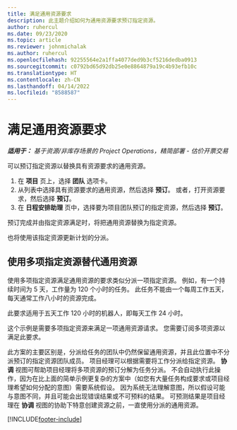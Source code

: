 ```yaml
---
title: 满足通用资源要求
description: 此主题介绍如何为通用资源要求预订指定资源。
author: ruhercul
ms.date: 09/23/2020
ms.topic: article
ms.reviewer: johnmichalak
ms.author: ruhercul
ms.openlocfilehash: 92255564e2a1ffa4077ded9b3cf5216dedba0913
ms.sourcegitcommit: c0792bd65d92db25e0e8864879a19c4b93efb10c
ms.translationtype: HT
ms.contentlocale: zh-CN
ms.lasthandoff: 04/14/2022
ms.locfileid: "8588587"
---
```

# <a name="generic-resource-requirement-fulfillment"></a>满足通用资源要求

_**适用于：** 基于资源/非库存场景的 Project Operations，精简部署 - 估价开票交易_

可以预订指定资源以替换具有资源要求的通用资源。

1. 在 **项目** 页上，选择 **团队** 选项卡。
2. 从列表中选择具有资源要求的通用资源，然后选择 **预订**。 或者，打开资源要求，然后选择 **预订**。
3. 在 **日程安排助理** 页中，选择要为项目团队预订的指定资源，然后选择 **预订**。

预订完成并由指定资源满足时，将把通用资源替换为指定资源。

也将使用该指定资源更新计划的分派。

## <a name="fulfill-a-generic-resource-with-multiple-named-resources"></a>使用多项指定资源替代通用资源
使用多项指定资源满足通用资源的要求类似分派一项指定资源。 例如，有一个持续时间为 5 天，工作量为 120 个小时的任务。 此任务不能由一个每周工作五天，每天通常工作八小时的资源完成。 

此要求适用于五天工作 120 小时的机器人，即每天工作 24 小时。

这个示例是需要多项指定资源来满足一项通用资源请求。 您需要订阅多项资源以满足此要求。

此方案的主要区别是，分派给任务的团队中仍然保留通用资源，并且此位置中不分派预订的指定资源团队成员。 项目经理可以根据需要将工作分派给指定资源。 **协调** 视图可帮助项目经理将多项资源的预订分解为任务分派。 不会自动执行此操作，因为在比上面的简单示例更复杂的方案中（如您有大量任务构成要求或项目经理希望如何分配的意图）需要系统假设。 因为系统无法理解意图，所以假设可能与意图不同，并且可能会出现错误结果或不可预料的结果。 可预测结果是项目经理在 **协调** 视图的协助下特意创建资源之前，一直使用分派的通用资源。




[!INCLUDE[footer-include](../includes/footer-banner.md)]